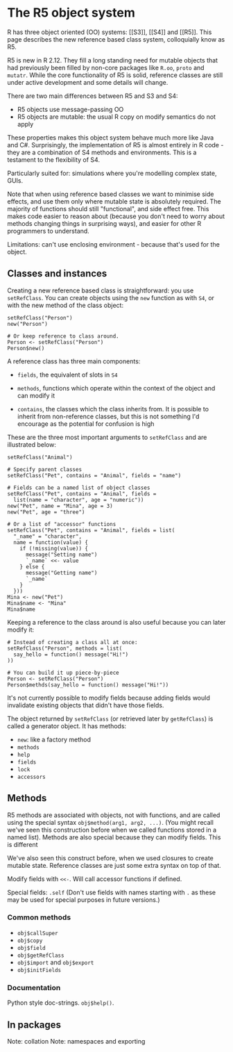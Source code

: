 # The R5 object system

<!-- http://www.inside-r.org/r-doc/methods/ReferenceClasses -->

R has three object oriented (OO) systems: [[S3]], [[S4]] and [[R5]]. This page describes the new reference based class system, colloquially know as R5.

R5 is new in R 2.12. They fill a long standing need for mutable objects that had previously been filled by non-core packages like `R.oo`, `proto` and `mutatr`. While the core functionality of R5 is solid, reference classes are still under active development and some details will change.

There are two main differences between R5 and S3 and S4:

  * R5 objects use message-passing OO
  * R5 objects are mutable: the usual R copy on modify semantics do not apply

These properties makes this object system behave much more like Java and C#. Surprisingly, the implementation of R5 is almost entirely in R code - they are a combination of S4 methods and environments.  This is a testament to the flexibility of S4.

Particularly suited for: simulations where you're modelling complex state, GUIs.

Note that when using reference based classes we want to minimise side effects, and use them only where mutable state is absolutely required. The majority of functions should still "functional", and side effect free. This makes code easier to reason about (because you don't need to worry about methods changing things in surprising ways), and easier for other R programmers to understand.

Limitations: can't use enclosing environment - because that's used for the object.

## Classes and instances

Creating a new reference based class is straightforward: you use `setRefClass`. You can create objects using the `new` function as with `S4`, or with the new method of the class object:

    setRefClass("Person")
    new("Person")

    # Or keep reference to class around.
    Person <- setRefClass("Person")
    Person$new()

A reference class has three main components:

* `fields`, the equivalent of slots in `S4`

* `methods`, functions which operate within the context of the object and can
  modify it

* `contains`, the classes which the class inherits from. It is possible to
  inherit from non-reference classes, but this is not something I'd encourage
  as the potential for confusion is high

These are the three most important arguments to `setRefClass` and are illustrated below:
  
    setRefClass("Animal")
    
    # Specify parent classes
    setRefClass("Pet", contains = "Animal", fields = "name")
  
    # Fields can be a named list of object classes
    setRefClass("Pet", contains = "Animal", fields = 
      list(name = "character", age = "numeric"))
    new("Pet", name = "Mina", age = 3)
    new("Pet", age = "three")

    # Or a list of "accessor" functions
    setRefClass("Pet", contains = "Animal", fields = list(
      "_name" = "character",
      name = function(value) {
        if (!missing(value)) {
          message("Setting name")
          `_name` <<- value
        } else {
          message("Getting name")
          `_name`
        }
      }))
    Mina <- new("Pet")
    Mina$name <- "Mina"
    Mina$name
    
  
Keeping a reference to the class around is also useful because you can later modify it:

    # Instead of creating a class all at once:
    setRefClass("Person", methods = list(
      say_hello = function() message("Hi!")
    ))
    
    # You can build it up piece-by-piece
    Person <- setRefClass("Person")
    Person$methds(say_hello = function() message("Hi!"))

It's not currently possible to modify fields because adding fields would invalidate existing objects that didn't have those fields.

The object returned by `setRefClass` (or retrieved later by `getRefClass`) is called a generator object. It has methods:

* `new`: like a factory method
* `methods`
* `help`
* `fields`
* `lock`
* `accessors`


## Methods

R5 methods are associated with objects, not with functions, and are called using the special syntax `obj$method(arg1, arg2, ...)`.  (You might recall we've seen this construction before when we called functions stored in a named list).  Methods are also special because they can modify fields.  This is different 

We've also seen this construct before, when we used closures to create mutable state. Reference classes are just some extra syntax on top of that.

Modify fields with `<<-`.  Will call accessor functions if defined.

Special fields: `.self`  (Don't use fields with names starting with `.` as these may be used for special purposes in future versions.)

### Common methods

* `obj$callSuper`
* `obj$copy`
* `obj$field`
* `obj$getRefClass`
* `obj$import` and `obj$export`
* `obj$initFields`

### Documentation

Python style doc-strings.  `obj$help()`.

## In packages

Note: collation
Note: namespaces and exporting
